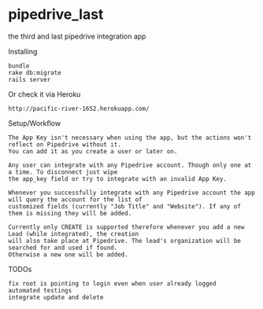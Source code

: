 # pipedrive_last
the third and last pipedrive integration app

Installing

    bundle
    rake db:migrate
    rails server
    
Or check it via Heroku

    http://pacific-river-1652.herokuapp.com/
    
Setup/Workflow
    
    The App Key isn't necessary when using the app, but the actions won't reflect on Pipedrive without it.
    You can add it as you create a user or later on.
    
    Any user can integrate with any Pipedrive account. Though only one at a time. To disconnect just wipe 
    the app_key field or try to integrate with an invalid App Key.
    
    Whenever you successfully integrate with any Pipedrive account the app will query the account for the list of 
    customized fields (currently "Job Title" and "Website"). If any of them is missing they will be added.
    
    Currently only CREATE is supported therefore whenever you add a new Lead (while integrated), the creation 
    will also take place at Pipedrive. The lead's organization will be searched for and used if found. 
    Otherwise a new one will be added.

TODOs

    fix root is pointing to login even when user already logged
    automated testings
    integrate update and delete
